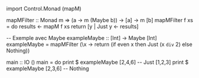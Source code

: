 import Control.Monad (mapM)

mapMFilter :: Monad m => (a -> m (Maybe b)) -> [a] -> m [b]
mapMFilter f xs = do
    results <- mapM f xs
    return [y | Just y <- results]

-- Exemple avec Maybe
exampleMaybe :: [Int] -> Maybe [Int]
exampleMaybe = mapMFilter (\x -> return (if even x then Just (x `div` 2) else Nothing))

main :: IO ()
main = do
    print $ exampleMaybe [2,4,6]   -- Just [1,2,3]
    print $ exampleMaybe [2,3,6]   -- Nothing

